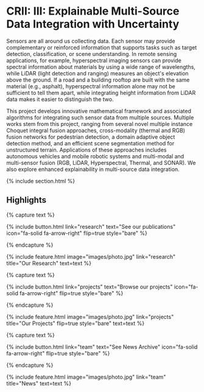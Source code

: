 ---
---

# CRII: III: Explainable Multi-Source Data Integration with Uncertainty

Sensors are all around us collecting data. Each sensor may provide complementary or reinforced information that supports tasks such as target detection, classification, or scene understanding. In remote sensing applications, for example, hyperspectral imaging sensors can provide spectral information about materials by using a wide range of wavelengths, while LiDAR (light detection and ranging) measures an object's elevation above the ground. If a road and a building rooftop are built with the same material (e.g., asphalt), hyperspectral information alone may not be sufficient to tell them apart, while integrating height information from LiDAR data makes it easier to distinguish the two. 

This project develops innovative mathematical framework and associated algorithms for integrating such sensor data from multiple sources. Multiple works stem from this project, ranging from several novel multiple instance Choquet integral fusion approaches, cross-modality (thermal and RGB) fusion networks for pedestrian detection, a domain adaptive object detection method, and an efficient scene segmentation method for unstructured terrain. Applications of these approaches includes autonomous vehicles and mobile robotic systems and multi-modal and multi-sensor fusion (RGB, LiDAR, Hyperspectral, Thermal, and SONAR). We also explore enhanced explainability in multi-source data integration.

{% include section.html %}

## Highlights

{% capture text %}


{%
  include button.html
  link="research"
  text="See our publications"
  icon="fa-solid fa-arrow-right"
  flip=true
  style="bare"
%}

{% endcapture %}

{%
  include feature.html
  image="images/photo.jpg"
  link="research"
  title="Our Research"
  text=text
%}

{% capture text %}


{%
  include button.html
  link="projects"
  text="Browse our projects"
  icon="fa-solid fa-arrow-right"
  flip=true
  style="bare"
%}

{% endcapture %}

{%
  include feature.html
  image="images/photo.jpg"
  link="projects"
  title="Our Projects"
  flip=true
  style="bare"
  text=text
%}

{% capture text %}


{%
  include button.html
  link="team"
  text="See News Archive"
  icon="fa-solid fa-arrow-right"
  flip=true
  style="bare"
%}

{% endcapture %}

{%
  include feature.html
  image="images/photo.jpg"
  link="team"
  title="News"
  text=text
%}
